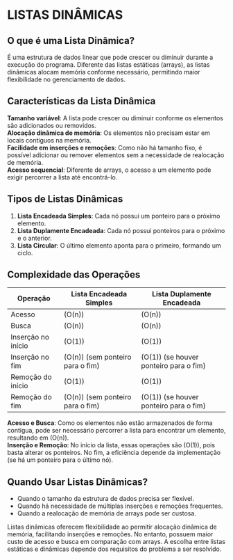 # LISTAS DINÂMICAS

## O que é uma Lista Dinâmica?

É uma estrutura de dados linear que pode crescer ou diminuir durante a execução do programa. Diferente das listas estáticas (arrays), as listas dinâmicas alocam memória conforme necessário, permitindo maior flexibilidade no gerenciamento de dados.

## Características da Lista Dinâmica

**Tamanho variável**: A lista pode crescer ou diminuir conforme os elementos são adicionados ou removidos.<br>
**Alocação dinâmica de memória**: Os elementos não precisam estar em locais contíguos na memória.<br>
**Facilidade em inserções e remoções**: Como não há tamanho fixo, é possível adicionar ou remover elementos sem a necessidade de realocação de memória.<br>
**Acesso sequencial**: Diferente de arrays, o acesso a um elemento pode exigir percorrer a lista até encontrá-lo.<br>

## Tipos de Listas Dinâmicas

1. **Lista Encadeada Simples**: Cada nó possui um ponteiro para o próximo elemento.
2. **Lista Duplamente Encadeada**: Cada nó possui ponteiros para o próximo e o anterior.
3. **Lista Circular**: O último elemento aponta para o primeiro, formando um ciclo.

## Complexidade das Operações

| Operação       | Lista Encadeada Simples | Lista Duplamente Encadeada |
|---------------|-----------------------|---------------------------|
| Acesso        | \(O(n)\)              | \(O(n)\)                  |
| Busca         | \(O(n)\)              | \(O(n)\)                  |
| Inserção no início | \(O(1)\)              | \(O(1)\)                  |
| Inserção no fim    | \(O(n)\) (sem ponteiro para o fim) | \(O(1)\) (se houver ponteiro para o fim) |
| Remoção do início  | \(O(1)\)              | \(O(1)\)                  |
| Remoção do fim     | \(O(n)\) (sem ponteiro para o fim) | \(O(1)\) (se houver ponteiro para o fim) |

**Acesso e Busca**: Como os elementos não estão armazenados de forma contígua, pode ser necessário percorrer a lista para encontrar um elemento, resultando em \(O(n)\).<br>
**Inserção e Remoção**: No início da lista, essas operações são \(O(1)\), pois basta alterar os ponteiros. No fim, a eficiência depende da implementação (se há um ponteiro para o último nó).

## Quando Usar Listas Dinâmicas?

- Quando o tamanho da estrutura de dados precisa ser flexível.
- Quando há necessidade de múltiplas inserções e remoções frequentes.
- Quando a realocação de memória de arrays pode ser custosa.

Listas dinâmicas oferecem flexibilidade ao permitir alocação dinâmica de memória, facilitando inserções e remoções. No entanto, possuem maior custo de acesso e busca em comparação com arrays. A escolha entre listas estáticas e dinâmicas depende dos requisitos do problema a ser resolvido.